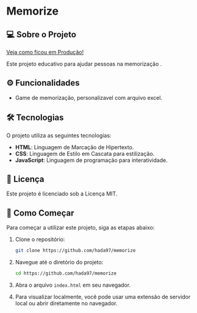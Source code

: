 # Memorize

## 💻 Sobre o Projeto

[Veja como ficou em Produção!](https://hada97.github.io/memorize)

Este projeto educativo para ajudar pessoas na memorização .

## ⚙️ Funcionalidades

- Game de memorização, personalizavel com arquivo excel.

## 🛠 Tecnologias

O projeto utiliza as seguintes tecnologias:
- **HTML**: Linguagem de Marcação de Hipertexto.
- **CSS**: Linguagem de Estilo em Cascata para estilização.
- **JavaScript**: Linguagem de programação para interatividade.


## 📝 Licença

Este projeto é licenciado sob a Licença MIT.

## 🚀 Como Começar

Para começar a utilizar este projeto, siga as etapas abaixo:

1. Clone o repositório:
    ```bash
    git clone https://github.com/hada97/memorize
    ```
2. Navegue até o diretório do projeto:
    ```bash
    cd https://github.com/hada97/memorize
    ```

3. Abra o arquivo `index.html` em seu navegador.

4. Para visualizar localmente, você pode usar uma extensão de servidor local ou abrir diretamente no navegador.
